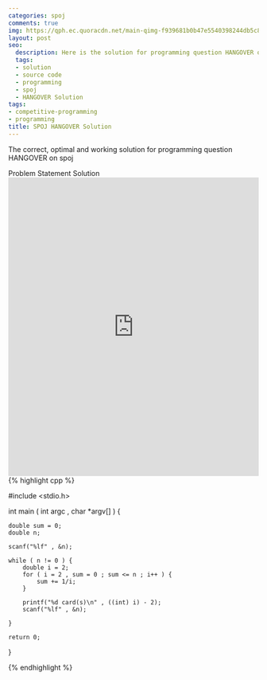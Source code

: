 ```yaml
---
categories: spoj
comments: true
img: https://qph.ec.quoracdn.net/main-qimg-f939681b0b47e5540398244db5c8966f?convert_to_webp=true
layout: post
seo:
  description: Here is the solution for programming question HANGOVER on spoj
  tags:
  - solution
  - source code
  - programming
  - spoj
  - HANGOVER Solution
tags:
- competitive-programming
- programming
title: SPOJ HANGOVER Solution
---
```

The correct, optimal and working solution for programming question HANGOVER on spoj

<div class="ui secondary pointing large menu">
  <a class="grey item" data-tab="problem-statement">
    Problem Statement
  </a>
  <a class="active item grey" data-tab="solution">
    Solution
  </a>
</div>
<div class="ui bottom attached tab" data-tab="problem-statement">
    <iframe src="http://www.spoj.com/problems/HANGOVER/" width="100%" height="600px" style="overflow: scroll; border: none;"></iframe>
</div>
<div class="ui bottom attached active tab" data-tab="solution">
{% highlight cpp %}

#include <stdio.h>

int main ( int argc , char  *argv[] ) {

	double sum = 0;
	double n;

	scanf("%lf" , &n);

	while ( n != 0 ) {
		double i = 2;
		for ( i = 2 , sum = 0 ; sum <= n ; i++ ) {
			sum += 1/i;
		}

		printf("%d card(s)\n" , ((int) i) - 2);
		scanf("%lf" , &n);

	}

	return 0;
}


{% endhighlight %}
</div>

